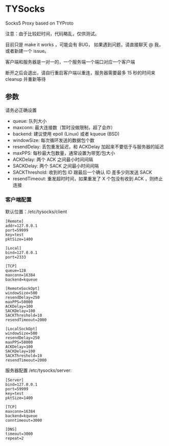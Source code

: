 # TYSocks

Socks5 Proxy based on TYProto

注意：由于比较赶时间，代码略乱，仅供测试。

目前只是 make it works ，可能会有 BUG， 如果遇到问题，请直接聊天 @ 我，或者新建一个 issue。

客户端和服务器是一对一的，一个服务端一个端口对应一个客户端

断开之后会退出，请自行重启客户端以重连，服务器需要最多 15 秒的时间来 cleanup 并重新等待

## 参数

请务必正确设置

* queue: 队列大小
* maxconn:  最大连接数（暂时没做限制，超了会炸）
* backend: 建议使用 epoll (Linux) 或者 kqueue (BSD)
* windowSize:  每次循环发送的数据包个数
* resendDelay: 丢包重发延迟，和 ACKDelay 加起来不要低于与服务器的延迟
* maxPPS: 每秒最大包数量，通常设置为带宽/包大小
* ACKDelay: 两个 ACK 之间最小时间间隔
* SACKDelay: 两个 SACK 之间最小时间间隔
* SACKThreshold: 收到的包 ID 跟最后一个确认 ID 差多少则发送 SACK
* resendTimeout: 重发超时时间，如果重发了 X 个包没有收到 ACK ，则终止连接

### 客户端配置
默认位置：/etc/tysocks/client

	[Remote]
	addr=127.0.0.1
	port=59999
	key=test
	pktSize=1400
	
	[Local]
	bind=127.0.0.1
	port=2333
	
	[TCP]
	queue=128
	maxconn=16384
	backend=kqueue
	
	[RemoteSockOpt]
	windowSize=500
	resendDelay=250
	maxPPS=50000
	ACKDelay=100
	SACKDelay=100
	SACKThreshold=10
	resendTimeout=2000
	
	[LocalSockOpt]
	windowSize=500
	resendDelay=250
	maxPPS=50000
	ACKDelay=100
	SACKDelay=100
	SACKThreshold=10
	resendTimeout=2000

服务器配置 /etc/tysocks/server:

	[Server]
	bind=127.0.0.1
	port=59999
	key=test
	pktSize=1400
	
	[TCP]
	maxconn=16384
	backend=kqueue
	conntimeout=3000
	
	[DNS]
	timeout=3000
	repeat=2